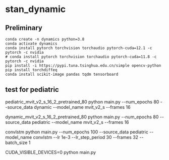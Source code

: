 # stan_dynamic

## Preliminary
```
conda create -n dynamics python=3.8
conda activate dynamics
conda install pytorch torchvision torchaudio pytorch-cuda=12.1 -c pytorch -c nvidia
# conda install pytorch torchvision torchaudio pytorch-cuda=11.8 -c pytorch -c nvidia
pip install -i https://pypi.tuna.tsinghua.edu.cn/simple opencv-python
pip install torchdiffeq
conda install scikit-image pandas tqdm tensorboard
```


## test for pediatric

pediatric_mvit_v2_s_16_2_pretrained_80
python main.py --num_epochs 80 --source_data dynamic --model_name mvit_v2_s  --frames 16

dynamic_mvit_v2_s_16_2_pretrained_80
python main.py --num_epochs 80 --source_data pediatric --model_name mvit_v2_s --frames 16

convlstm
python main.py --num_epochs 100 --source_data pediatric --model_name convlstm --lr 1e-3 --lr_step_period 30 --frames 32 --batch_size 1

CUDA_VISIBLE_DEVICES=0 python main.py
